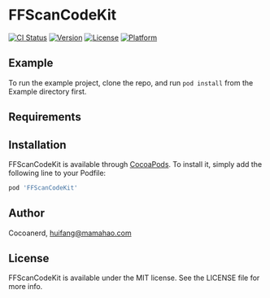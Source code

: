 # FFScanCodeKit

[![CI Status](https://img.shields.io/travis/Cocoanerd/FFScanCodeKit.svg?style=flat)](https://travis-ci.org/Cocoanerd/FFScanCodeKit)
[![Version](https://img.shields.io/cocoapods/v/FFScanCodeKit.svg?style=flat)](https://cocoapods.org/pods/FFScanCodeKit)
[![License](https://img.shields.io/cocoapods/l/FFScanCodeKit.svg?style=flat)](https://cocoapods.org/pods/FFScanCodeKit)
[![Platform](https://img.shields.io/cocoapods/p/FFScanCodeKit.svg?style=flat)](https://cocoapods.org/pods/FFScanCodeKit)

## Example

To run the example project, clone the repo, and run `pod install` from the Example directory first.

## Requirements

## Installation

FFScanCodeKit is available through [CocoaPods](https://cocoapods.org). To install
it, simply add the following line to your Podfile:

```ruby
pod 'FFScanCodeKit'
```

## Author

Cocoanerd, huifang@mamahao.com

## License

FFScanCodeKit is available under the MIT license. See the LICENSE file for more info.
